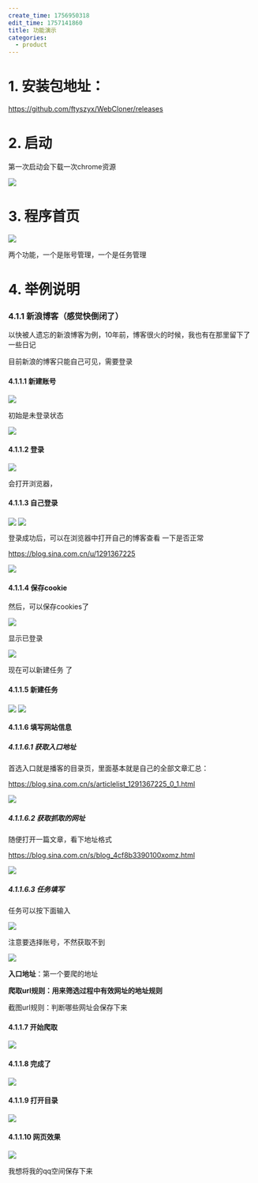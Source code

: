 ```yaml
---
create_time: 1756950318
edit_time: 1757141860
title: 功能演示
categories:
  - product
---
```



# 1. 安装包地址：

https://github.com/ftyszyx/WebCloner/releases

# 2. 启动

第一次启动会下载一次chrome资源

<img src="/assets/KcDIbzAsMoNxRCxIAXocmlPened.png" src-width="1096" class="markdown-img m-auto" src-height="541" align="center"/>

# 3. 程序首页

<img src="/assets/BdZtbQWNCoAhgpx0pRXcPp0FnHf.png" src-width="1262" class="markdown-img m-auto" src-height="713" align="center"/>

两个功能，一个是账号管理，一个是任务管理

# 4. 举例说明

### 4.1.1 新浪博客（感觉快倒闭了）

以快被人遗忘的新浪博客为例，10年前，博客很火的时候，我也有在那里留下了一些日记

目前新浪的博客只能自己可见，需要登录

#### 4.1.1.1 新建账号

<img src="/assets/H81cbhi3HowJZhxG2mNcNfzhnHb.png" src-width="1251" class="markdown-img m-auto" src-height="531" align="center"/>

初始是未登录状态

<img src="/assets/RIinb2eLzoKFhNxOpW0c1caanLe.png" src-width="1260" class="markdown-img m-auto" src-height="166" align="center"/>

#### 4.1.1.2 登录

<img src="/assets/JN8fbPtgdoOYRZxsbcucasRtnSf.png" src-width="1239" class="markdown-img m-auto" src-height="171" align="center"/>

会打开浏览器，

#### 4.1.1.3 自己登录

<img src="/assets/IO5Jb7wCEohwzcxhqvwchUCHnbf.png" src-width="578" class="markdown-img m-auto" src-height="214" align="center"/>

<img src="/assets/CGelb4Zj0oIdEmxEAdRcWi6PnXe.png" src-width="890" class="markdown-img m-auto" src-height="572" align="center"/>

登录成功后，可以在浏览器中打开自己的博客查看 一下是否正常

https://blog.sina.com.cn/u/1291367225

<img src="/assets/GD3LbUm3WoWmUaxOosQcLThBnxc.png" src-width="774" class="markdown-img m-auto" src-height="560" align="center"/>

#### 4.1.1.4 保存cookie

然后，可以保存cookies了

<img src="/assets/UCMVbD1tVoudLhxGcHKcxBKinSf.png" src-width="692" class="markdown-img m-auto" src-height="259" align="center"/>

显示已登录

<img src="/assets/PTtKb9YikoQkiuxFBl6cY0innxh.png" src-width="1246" class="markdown-img m-auto" src-height="188" align="center"/>

现在可以新建任务 了

#### 4.1.1.5 新建任务

<img src="/assets/D6TbbKur6oMIyUxqb90c83l1nkf.png" src-width="1024" class="markdown-img m-auto" src-height="621" align="center"/>

<img src="/assets/Bn2pbUtJDo2FGRxC4U3cj7wSnYd.png" src-width="1245" class="markdown-img m-auto" src-height="678" align="center"/>

#### 4.1.1.6 填写网站信息

##### 4.1.1.6.1 获取入口地址

首选入口就是播客的目录页，里面基本就是自己的全部文章汇总：

https://blog.sina.com.cn/s/articlelist_1291367225_0_1.html

<img src="/assets/MOreb78XdoxFWxxzi5YcXenOnSF.png" src-width="1461" class="markdown-img m-auto" src-height="889" align="center"/>

##### 4.1.1.6.2 获取抓取的网址 

随便打开一篇文章，看下地址格式

https://blog.sina.com.cn/s/blog_4cf8b3390100xomz.html

<img src="/assets/XDKBb54u6oZks1xjWIvcNTmHnog.png" src-width="1358" class="markdown-img m-auto" src-height="473" align="center"/>

##### 4.1.1.6.3 任务填写

任务可以按下面输入

<img src="/assets/FsmLb7bGmodVBRx3dsnc97d3nSd.png" src-width="663" class="markdown-img m-auto" src-height="881" align="center"/>

注意要选择账号，不然获取不到

<img src="/assets/HysCbdbuno579Jxiz5icwIdYnqg.png" src-width="467" class="markdown-img m-auto" src-height="273" align="center"/>

 **入口地址**：第一个要爬的地址

 **爬取url规则：用来筛选过程中有效网址的地址规则**

截图url规则：判断哪些网址会保存下来

#### 4.1.1.7 开始爬取

<img src="/assets/DUHAb9049oP8FuxoCeBc2rGmnKf.png" src-width="1233" class="markdown-img m-auto" src-height="150" align="center"/>

#### 4.1.1.8 完成了

<img src="/assets/BLhQbsBzfoAIxrxwUFXcnnMvnLh.png" src-width="1261" class="markdown-img m-auto" src-height="218" align="center"/>

#### 4.1.1.9 打开目录

<img src="/assets/AsCibIIQFooew3x38KfcxQ0tnLe.png" src-width="1122" class="markdown-img m-auto" src-height="306" align="center"/>

#### 4.1.1.10 网页效果

<img src="/assets/KcbTbAF0OoPuNXxCuzzcADxOnwg.png" src-width="1229" class="markdown-img m-auto" src-height="451" align="center"/>

我想将我的qq空间保存下来

